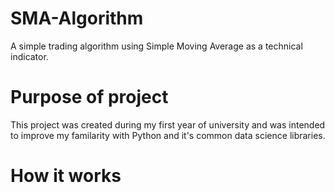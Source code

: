 # SMA-Algorithm
A simple trading algorithm using Simple Moving Average as a technical indicator.

# Purpose of project
This project was created during my first year of university and was intended to improve my familarity with Python and it's common data science libraries.

# How it works 





